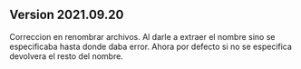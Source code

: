 ## Version 2021.09.20
Correccion en renombrar archivos.
Al darle a extraer el nombre sino se especificaba hasta donde daba error.
Ahora por defecto si no se especifica devolvera el resto del nombre.
